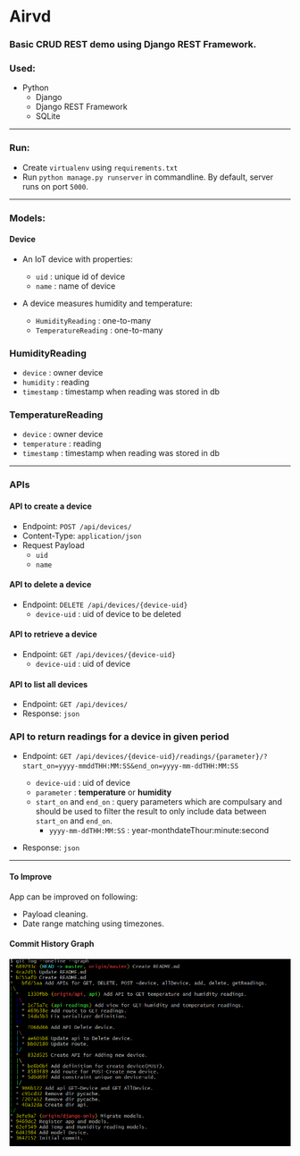 # Airvd
### Basic CRUD REST demo using Django REST Framework.


### Used:
- Python
    - Django
    - Django REST Framework
    - SQLite

-----

### Run:
- Create `virtualenv` using `requirements.txt`
- Run `python manage.py runserver` in commandline. By default, server runs on port `5000`.

-----

### Models:

#### Device
- An IoT device with properties:
    - `uid` : unique id of device
    - `name` : name of device

- A device measures humidity and temperature:
    - `HumidityReading` : one-to-many
    - `TemperatureReading` : one-to-many
    
### HumidityReading
- `device` : owner device
- `humidity` : reading
- `timestamp` : timestamp when reading was stored in db


### TemperatureReading
- `device` : owner device
- `temperature` : reading
- `timestamp` : timestamp when reading was stored in db

-----


### APIs

#### API to create a device
- Endpoint: `POST /api/devices/`
- Content-Type: `application/json`
- Request Payload
    - `uid`
    - `name`


#### API to delete a device
- Endpoint: `DELETE /api/devices/{device-uid}`
    - `device-uid` : uid of device to be deleted
    

#### API to retrieve a device
- Endpoint: `GET /api/devices/{device-uid}`
    - `device-uid` : uid of device
    
    
#### API to list all devices
- Endpoint: `GET /api/devices/`
- Response: `json`


### API to return readings for a device in given period
- Endpoint: `GET /api/devices/{device-uid}/readings/{parameter}/?start_on=yyyy-mmddTHH:MM:SS&end_on=yyyy-mm-ddTHH:MM:SS`
    - `device-uid` : uid of device
    - `parameter` : **temperature** or **humidity**
    - `start_on` and `end_on` :  query parameters which are compulsary and should be used to filter the result to only include data between `start_on` and `end_on`.
        - `yyyy-mm-ddTHH:MM:SS` : year-monthdateThour:minute:second
        
- Response: `json`

-----

#### To Improve
App can be improved on following:
- Payload cleaning.
- Date range matching using timezones.


#### Commit History Graph
![commit_history](https://github.com/alpha74/airvd/blob/master/FORREADME/img/commit_history.png)
